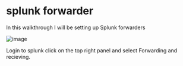 <h1> splunk forwarder</h1>
<p> In this walkthrough I will be setting up Splunk forwarders</p>

![image](https://github.com/abdomagdy0/setting-up-splunk/assets/91535529/24170898-2dc9-43cf-8b0f-881d31be328f)

<p> Login to splunk click on the top right panel and select Forwarding and recieving.


</p>
